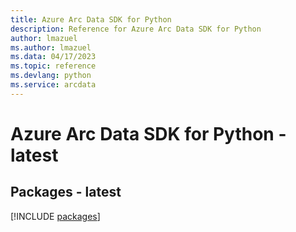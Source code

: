 ```yaml
---
title: Azure Arc Data SDK for Python
description: Reference for Azure Arc Data SDK for Python
author: lmazuel
ms.author: lmazuel
ms.data: 04/17/2023
ms.topic: reference
ms.devlang: python
ms.service: arcdata
---
```

# Azure Arc Data SDK for Python - latest
## Packages - latest
[!INCLUDE [packages](arc-data-index.md)]